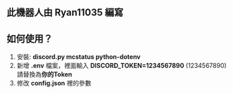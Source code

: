 ## 此機器人由 Ryan11035 編寫

## 如何使用？
1. 安裝: **discord.py mcstatus python-dotenv**
2. 新增 **.env** 檔案，裡面輸入 **DISCORD_TOKEN=1234567890**
(1234567890) 請替換為**你的Token**
3. 修改 **config.json** 裡的參數
